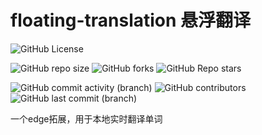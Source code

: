 # floating-translation 悬浮翻译

[//]: # (概览)
![GitHub License](https://img.shields.io/github/license/Yin-Jinlong/floating-translation)

[//]: # (仓库信息)
![GitHub repo size](https://img.shields.io/github/repo-size/Yin-Jinlong/floating-translation)
![GitHub forks](https://img.shields.io/github/forks/Yin-Jinlong/floating-translation)
![GitHub Repo stars](https://img.shields.io/github/stars/Yin-Jinlong/floating-translation)

[//]: # (活动)
![GitHub commit activity (branch)](https://img.shields.io/github/commit-activity/m/Yin-Jinlong/floating-translation)
![GitHub contributors](https://img.shields.io/github/contributors/Yin-Jinlong/floating-translation)
![GitHub last commit (branch)](https://img.shields.io/github/last-commit/Yin-Jinlong/floating-translation/main)

一个edge拓展，用于本地实时翻译单词
